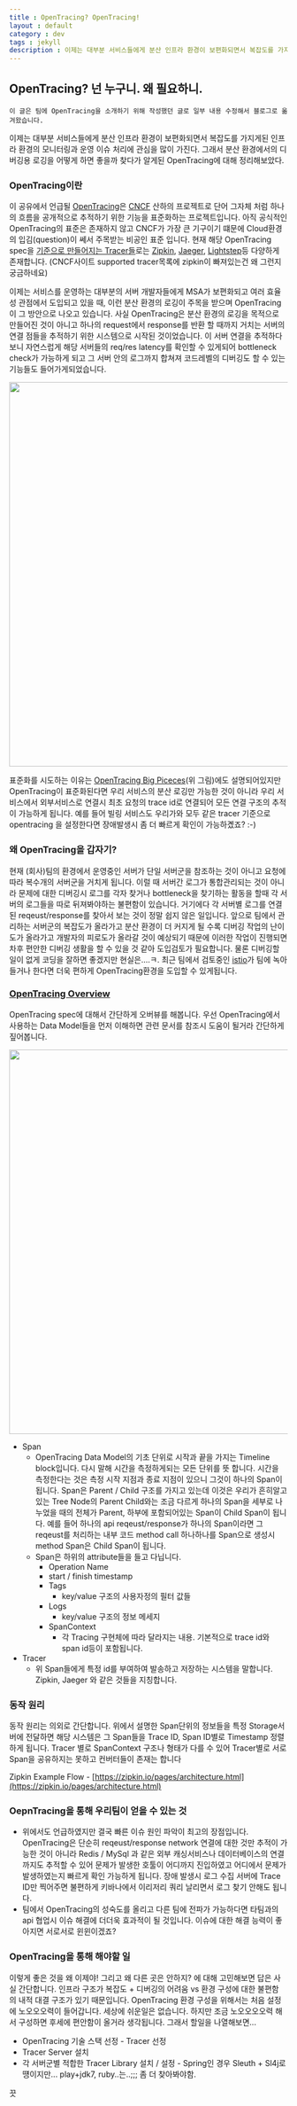 ```yaml
---
title : OpenTracing? OpenTracing!
layout : default
category : dev
tags : jekyll
description : 이제는 대부분 서비스들에게 분산 인프라 환경이 보편화되면서 복잡도를 가지게된 인프라 환경의 모니터링과 운영 이슈 처리에 관심을 많이 가진다. 그래서 분산 환경에서의 디버깅용 로깅을 어떻게 하면 좋을까 찾다가 알게된 OpenTracing에 대해 정리해보았다.
---
```


## OpenTracing? 넌 누구니. 왜 필요하니.

```
이 글은 팀에 OpenTracing을 소개하기 위해 작성했던 글로 일부 내용 수정해서 블로그로 옮겨왔습니다. 
```

이제는 대부분 서비스들에게 분산 인프라 환경이 보편화되면서 복잡도를 가지게된 인프라 환경의 모니터링과 운영 이슈 처리에 관심을 많이 가진다. 그래서 분산 환경에서의 디버깅용 로깅을 어떻게 하면 좋을까 찾다가 알게된 OpenTracing에 대해 정리해보았다.

### OpenTracing이란

이 공유에서 언급될 [OpenTracing](https://opentracing.io/)은 [CNCF](https://www.cncf.io/) 산하의 프로젝트로 단어 그자체 처럼 하나의 흐름을 공개적으로 추적하기 위한 기능을 표준화하는 프로젝트입니다. 아직 공식적인 OpenTracing의 표준은 존재하지 않고 CNCF가 가장 큰 기구이기 떄문에 Cloud환경의 입김(question)이 쎄서 주목받는 비공인 표준 입니다. 현재 해당 OpenTracing spec을 [기준으로 만들어지는 Tracer들](https://opentracing.io/docs/supported-tracers/)로는 [Zipkin](https://zipkin.io/), [Jaeger](https://www.jaegertracing.io/), [Lightstep](https://lightstep.com/)등 다양하게 존재합니다. (CNCF사이트 supported tracer목록에 zipkin이 빠져있는건 왜 그런지 궁금하네요)

이제는 서비스를 운영하는 대부분의 서버 개발자들에게 MSA가 보편화되고 여러 효율성 관점에서 도입되고 있을 때, 이런 분산 환경의 로깅이 주목을 받으며 OpenTracing이 그 방안으로 나오고 있습니다. 사실 OpenTracing은 분산 환경의 로깅을 목적으로 만들어진 것이 아니고 하나의 request에서 response를 반환 할 때까지 거치는 서버의 연결 점들을 추적하기 위한 시스템으로 시작된 것이었습니다. 이 서버 연결을 추적하다보니 자연스럽게 해당 서버들의 req/res latency를 확인할 수 있게되어 bottleneck check가 가능하게 되고 그 서버 안의 로그까지 합쳐져 코드레벨의 디버깅도 할 수 있는 기능들도 들어가게되었습니다. 

<img src="https://opentracing.io/img/overview-intro/tracing2_0.png" width="694">

표준화를 시도하는 이유는 [OpenTracing Big Piceces](https://opentracing.io/docs/overview/)(위 그림)에도 설명되어있지만 OpenTracing이 표준화된다면 우리 서비스의 분산 로깅만 가능한 것이 아니라 우리 서비스에서 외부서비스로 연결시 최초 요청의 trace id로 연결되어 모든 연결 구조의 추적이 가능하게 됩니다. 예를 들어 빌링 서비스도 우리가와 모두 같은 tracer 기준으로 opentracing 을 설정한다면 장애발생시 좀 더 빠르게 확인이 가능하곘죠? :-)

### 왜 OpenTracing을 갑자기?

현재 (회사)팀의 환경에서 운영중인 서버가 단일 서버군을 참조하는 것이 아니고 요청에 따라 복수개의 서버군을 거치게 됩니다. 이럴 때 서버간 로그가 통합관리되는 것이 아니라 문제에 대한 디버깅시 로그를 각자 찾거나 bottleneck을 찾기하는 활동을 할때 각 서버의 로그들을 따로 뒤져봐야하는 불편함이 있습니다. 거기에다 각 서버별 로그를 연결된 reqeust/response를 찾아서 보는 것이 정말 쉽지 않은 일입니다. 앞으로 팀에서 관리하는 서버군의 복잡도가 올라가고 분산 환경이 더 커지게 될 수록 디버깅 작업의 난이도가 올라가고 개발자의 피로도가 올라갈 것이 예상되기 때문에 이러한 작업이 진행되면 차후 편안한 디버깅 생활을 할 수 있을 것 같아 도입검토가 필요합니다. 물론 디버깅할 일이 없게 코딩을 잘하면 좋겠지만 현실은....ㅋ. 최근 팀에서 검토중인 [istio](https://istio.io/)가 팀에 녹아들거나 한다면 더욱 편하게 OpenTracing환경을 도입할 수 있게됩니다.

### [OpenTracing Overview](https://opentracing.io/docs/overview/)

OpenTracing spec에 대해서 간단하게 오버뷰를 해봅니다. 우선 OpenTracing에서 사용하는 Data Model들을 먼저 이해하면 관련 문서를 참조시 도움이 될거라 간단하게 짚어봅니다.

<img src="https://opentracing.io/img/overview-intro/tracing1_0.png" width="694">

- Span
    - OpenTracing Data Model의 기초 단위로 시작과 끝을 가지는 Timeline block입니다. 다시 말해 시간을 측정하게되는 모든 단위를 뜻 합니다. 시간을 측정한다는 것은 측정 시작 지점과 종료 지점이 있으니 그것이 하나의 Span이 됩니다. Span은 Parent / Child 구조를 가지고 있는데 이것은 우리가 흔히알고있는 Tree Node의 Parent Child와는 조금 다르게 하나의 Span을 세부로 나누었을 때의 전체가 Parent, 하부에 포함되어있는 Span이 Child Span이 됩니다. 예를 들어 하나의 api reqeust/response가 하나의 Span이라면 그 reqeust를 처리하는 내부 코드 method call 하나하나를 Span으로 생성시 method Span은 Child Span이 됩니다.
    - Span은 하위의 attribute들을 들고 다닙니다.
        - Operation Name
        - start / finish timestamp
        - Tags
            - key/value 구조의 사용자정의 필터 값들
        - Logs
            - key/value 구조의 정보 메세지
        - SpanContext
            - 각 Tracing 구현체에 따라 달라지는 내용. 기본적으로 trace id와 span id등이 포함됩니다.
- Tracer
    - 위 Span들에게 특정 id를 부여하여 발송하고 저장하는 시스템을 말합니다. Zipkin, Jaeger 와 같은 것들을 지칭합니다.

### 동작 원리
동작 원리는 의외로 간단합니다. 위에서 설명한 Span단위의 정보들을 특정 Storage서버에 전달하면 해당 시스템은 그 Span들을 Trace ID, Span ID별로 Timestamp 정렬하게 됩니다. Tracer 별로 SpanContext 구조나 형태가 다를 수 있어 Tracer별로 서로 Span을 공유하지는 못하고 컨버터들이 존재는 합니다

Zipkin Example Flow - [https://zipkin.io/pages/architecture.html](https://zipkin.io/pages/architecture.html) 

### OepnTracing을 통해 우리팀이 얻을 수 있는 것
- 위에서도 언급하였지만 결국 빠른 이슈 원인 파악이 최고의 장점입니다. OpenTracing은 단순히 reqeust/response network 연결에 대한 것만 추적이 가능한 것이 아니라 Redis / MySql 과 같은 외부 캐싱서비스나 데이터베이스의 연결 까지도 추적할 수 있어 문제가 발생한 호툴이 어디까지 진입하였고 어디에서 문제가 발생하였는지 빠르게 확인 가능하게 됩니다. 장애 발생시 로그 수집 서버에 Trace ID만 찍어주면 불편하게 키바나에서 이리저리 쿼리 날리면서 로그 찾기 안해도 됩니다.
- 팀에서 OpenTracing의 성숙도를 올리고 다른 팀에 전파가 가능하다면 타팀과의 api 협업시 이슈 해결에 더더욱 효과적이 될 것입니다. 이슈에 대한 해결 능력이 좋아지면 서로서로 윈윈이겠죠?

### OpenTracing을 통해 해야할 일
이렇게 좋은 것을 왜 이제야! 그리고 왜 다른 곳은 안하지? 에 대해 고민해보면 답은 사실 간단합니다. 인프라 구조가 복잡도 + 디버깅의 어려움 vs 환경 구성에 대한 불편함 의 내적 대결 구조가 있기 때문입니다. OpenTracing 환경 구성을 위해서는 처음 설정에 노오오오력이 들어갑니다. 세상에 쉬운일은 없습니다. 하지만 조금 노오오오오력 해서 구성하면 후세에 편안함이 올거라 생각됩니다. 그래서 할일을 나열해보면...

- OpenTracing 기술 스택 선정 - Tracer 선정
- Tracer Server 설치
- 각 서버군별 적합한 Tracer Library 설치 / 설정
        - Spring인 경우 Sleuth + Sl4j로 떙이지만... play+jdk7, ruby..는..;;; 좀 더 찾아봐야함.

끗